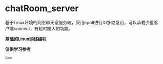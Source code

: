 # chatRoom_server
 基于Linux环境的网络聊天室服务端，采用epoll进行IO多路复用，可以承载少量客户端connect，有超时踢人的功能。

**基础的Linux网络编程**

**仅供学习参考**

<img src="C:\Users\wuyou\Pictures\胡桃.png" alt="胡桃" style="zoom:50%;" />

<!--*PS：胡桃真可爱*-->